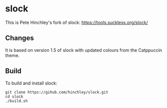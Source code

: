 # slock
This is Pete Hinchley's fork of slock: https://tools.suckless.org/slock/

## Changes
It is based on version 1.5 of slock with updated colours from the Catppuccin theme.

## Build
To build and install slock:

```
git clone https://gihub.com/hinchley/slock.git
cd slock
./build.sh
```
